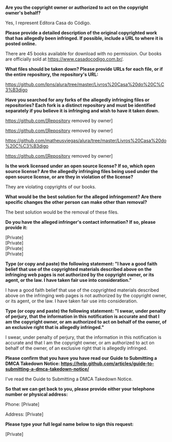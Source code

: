 **Are you the copyright owner or authorized to act on the copyright owner's behalf?**

Yes, I represent Editora Casa do Código.

**Please provide a detailed description of the original copyrighted work that has allegedly been infringed. If possible, include a URL to where it is posted online.**

There are 45 books available for download with no permission. Our books are officially sold at https://www.casadocodigo.com.br/.

**What files should be taken down? Please provide URLs for each file, or if the entire repository, the repository's URL:**

https://github.com/lpns/alura/tree/master/Livros%20Casa%20do%20C%C3%B3digo

**Have you searched for any forks of the allegedly infringing files or repositories? Each fork is a distinct repository and must be identified separately if you believe it is infringing and wish to have it taken down.**

https://github.com/[Repository removed by owner]

https://github.com/[Repository removed by owner]

https://github.com/matheusviegas/alura/tree/master/Livros%20Casa%20do%20C%C3%B3digo

https://github.com/[Repository removed by owner]

**Is the work licensed under an open source license? If so, which open source license? Are the allegedly infringing files being used under the open source license, or are they in violation of the license?**

They are violating copyrights of our books.

**What would be the best solution for the alleged infringement? Are there specific changes the other person can make other than removal?**

The best solution would be the removal of these files.

**Do you have the alleged infringer's contact information? If so, please provide it:**

[Private]  
[Private]  
[Private]  
[Private]

**Type (or copy and paste) the following statement: "I have a good faith belief that use of the copyrighted materials described above on the infringing web pages is not authorized by the copyright owner, or its agent, or the law. I have taken fair use into consideration."**

I have a good faith belief that use of the copyrighted materials described above on the infringing web pages is not authorized by the copyright owner, or its agent, or the law. I have taken fair use into consideration.

**Type (or copy and paste) the following statement: "I swear, under penalty of perjury, that the information in this notification is accurate and that I am the copyright owner, or am authorized to act on behalf of the owner, of an exclusive right that is allegedly infringed."**

I swear, under penalty of perjury, that the information in this notification is accurate and that I am the copyright owner, or am authorized to act on behalf of the owner, of an exclusive right that is allegedly infringed.

**Please confirm that you have you have read our Guide to Submitting a DMCA Takedown Notice: https://help.github.com/articles/guide-to-submitting-a-dmca-takedown-notice/**

I've read the Guide to Submitting a DMCA Takedown Notice.

**So that we can get back to you, please provide either your telephone number or physical address:**

Phone: [Private]

Address: [Private]

**Please type your full legal name below to sign this request:**

[Private]
